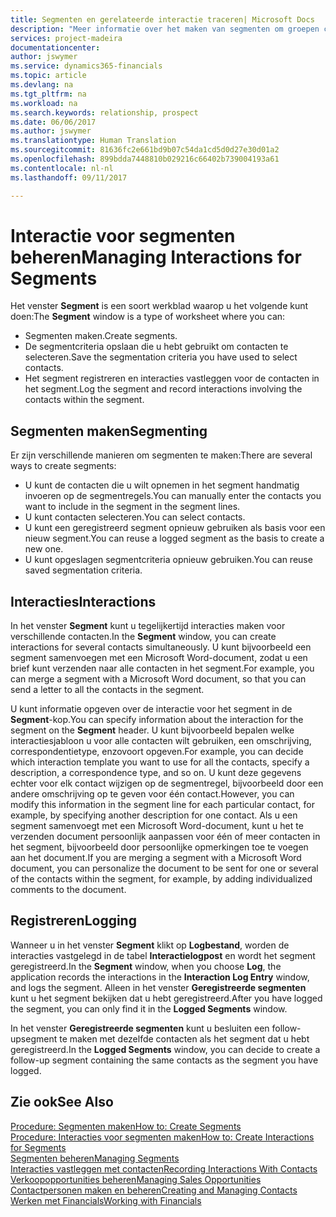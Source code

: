 ```yaml
---
title: Segmenten en gerelateerde interactie traceren| Microsoft Docs
description: "Meer informatie over het maken van segmenten om groepen contacten te definiëren en interacties op te geven voor segmenten."
services: project-madeira
documentationcenter: 
author: jswymer
ms.service: dynamics365-financials
ms.topic: article
ms.devlang: na
ms.tgt_pltfrm: na
ms.workload: na
ms.search.keywords: relationship, prospect
ms.date: 06/06/2017
ms.author: jswymer
ms.translationtype: Human Translation
ms.sourcegitcommit: 81636fc2e661bd9b07c54da1cd5d0d27e30d01a2
ms.openlocfilehash: 899bdda7448810b029216c66402b739004193a61
ms.contentlocale: nl-nl
ms.lasthandoff: 09/11/2017

---
```

# <a name="managing-interactions-for-segments"></a><span data-ttu-id="cd0a0-103">Interactie voor segmenten beheren</span><span class="sxs-lookup"><span data-stu-id="cd0a0-103">Managing Interactions for Segments</span></span>
<span data-ttu-id="cd0a0-104">Het venster **Segment** is een soort werkblad waarop u het volgende kunt doen:</span><span class="sxs-lookup"><span data-stu-id="cd0a0-104">The **Segment** window is a type of worksheet where you can:</span></span>

* <span data-ttu-id="cd0a0-105">Segmenten maken.</span><span class="sxs-lookup"><span data-stu-id="cd0a0-105">Create segments.</span></span>
* <span data-ttu-id="cd0a0-106">De segmentcriteria opslaan die u hebt gebruikt om contacten te selecteren.</span><span class="sxs-lookup"><span data-stu-id="cd0a0-106">Save the segmentation criteria you have used to select contacts.</span></span>
* <span data-ttu-id="cd0a0-107">Het segment registreren en interacties vastleggen voor de contacten in het segment.</span><span class="sxs-lookup"><span data-stu-id="cd0a0-107">Log the segment and record interactions involving the contacts within the segment.</span></span>

## <a name="segmenting"></a><span data-ttu-id="cd0a0-108">Segmenten maken</span><span class="sxs-lookup"><span data-stu-id="cd0a0-108">Segmenting</span></span>
<span data-ttu-id="cd0a0-109">Er zijn verschillende manieren om segmenten te maken:</span><span class="sxs-lookup"><span data-stu-id="cd0a0-109">There are several ways to create segments:</span></span>

* <span data-ttu-id="cd0a0-110">U kunt de contacten die u wilt opnemen in het segment handmatig invoeren op de segmentregels.</span><span class="sxs-lookup"><span data-stu-id="cd0a0-110">You can manually enter the contacts you want to include in the segment in the segment lines.</span></span>
* <span data-ttu-id="cd0a0-111">U kunt contacten selecteren.</span><span class="sxs-lookup"><span data-stu-id="cd0a0-111">You can select contacts.</span></span>
* <span data-ttu-id="cd0a0-112">U kunt een geregistreerd segment opnieuw gebruiken als basis voor een nieuw segment.</span><span class="sxs-lookup"><span data-stu-id="cd0a0-112">You can reuse a logged segment as the basis to create a new one.</span></span>
* <span data-ttu-id="cd0a0-113">U kunt opgeslagen segmentcriteria opnieuw gebruiken.</span><span class="sxs-lookup"><span data-stu-id="cd0a0-113">You can reuse saved segmentation criteria.</span></span>

## <a name="interactions"></a><span data-ttu-id="cd0a0-114">Interacties</span><span class="sxs-lookup"><span data-stu-id="cd0a0-114">Interactions</span></span>
<span data-ttu-id="cd0a0-115">In het venster **Segment** kunt u tegelijkertijd interacties maken voor verschillende contacten.</span><span class="sxs-lookup"><span data-stu-id="cd0a0-115">In the **Segment** window, you can create interactions for several contacts simultaneously.</span></span> <span data-ttu-id="cd0a0-116">U kunt bijvoorbeeld een segment samenvoegen met een Microsoft Word-document, zodat u een brief kunt verzenden naar alle contacten in het segment.</span><span class="sxs-lookup"><span data-stu-id="cd0a0-116">For example, you can merge a segment with a Microsoft Word document, so that you can send a letter to all the contacts in the segment.</span></span>

<span data-ttu-id="cd0a0-117">U kunt informatie opgeven over de interactie voor het segment in de **Segment**-kop.</span><span class="sxs-lookup"><span data-stu-id="cd0a0-117">You can specify information about the interaction for the segment on the **Segment** header.</span></span> <span data-ttu-id="cd0a0-118">U kunt bijvoorbeeld bepalen welke interactiesjabloon u voor alle contacten wilt gebruiken, een omschrijving, correspondentietype, enzovoort opgeven.</span><span class="sxs-lookup"><span data-stu-id="cd0a0-118">For example, you can decide which interaction template you want to use for all the contacts, specify a description, a correspondence type, and so on.</span></span> <span data-ttu-id="cd0a0-119">U kunt deze gegevens echter voor elk contact wijzigen op de segmentregel, bijvoorbeeld door een andere omschrijving op te geven voor één contact.</span><span class="sxs-lookup"><span data-stu-id="cd0a0-119">However, you can modify this information in the segment line for each particular contact, for example, by specifying another description for one contact.</span></span> <span data-ttu-id="cd0a0-120">Als u een segment samenvoegt met een Microsoft Word-document, kunt u het te verzenden document persoonlijk aanpassen voor één of meer contacten in het segment, bijvoorbeeld door persoonlijke opmerkingen toe te voegen aan het document.</span><span class="sxs-lookup"><span data-stu-id="cd0a0-120">If you are merging a segment with a Microsoft Word document, you can personalize the document to be sent for one or several of the contacts within the segment, for example, by adding individualized comments to the document.</span></span>

## <a name="logging"></a><span data-ttu-id="cd0a0-121">Registreren</span><span class="sxs-lookup"><span data-stu-id="cd0a0-121">Logging</span></span>
<span data-ttu-id="cd0a0-122">Wanneer u in het venster **Segment** klikt op **Logbestand**, worden de interacties vastgelegd in de tabel **Interactielogpost** en wordt het segment geregistreerd.</span><span class="sxs-lookup"><span data-stu-id="cd0a0-122">In the **Segment** window, when you choose **Log**, the application records the interactions in the **Interaction Log Entry** window, and logs the segment.</span></span> <span data-ttu-id="cd0a0-123">Alleen in het venster **Geregistreerde segmenten** kunt u het segment bekijken dat u hebt geregistreerd.</span><span class="sxs-lookup"><span data-stu-id="cd0a0-123">After you have logged the segment, you can only find it in the **Logged Segments** window.</span></span>

<span data-ttu-id="cd0a0-124">In het venster **Geregistreerde segmenten** kunt u besluiten een follow-upsegment te maken met dezelfde contacten als het segment dat u hebt geregistreerd.</span><span class="sxs-lookup"><span data-stu-id="cd0a0-124">In the **Logged Segments** window, you can decide to create a follow-up segment containing the same contacts as the segment you have logged.</span></span>

## <a name="see-also"></a><span data-ttu-id="cd0a0-125">Zie ook</span><span class="sxs-lookup"><span data-stu-id="cd0a0-125">See Also</span></span>
[<span data-ttu-id="cd0a0-126">Procedure: Segmenten maken</span><span class="sxs-lookup"><span data-stu-id="cd0a0-126">How to: Create Segments</span></span>](marketing-how-create-segment.md)  
[<span data-ttu-id="cd0a0-127">Procedure: Interacties voor segmenten maken</span><span class="sxs-lookup"><span data-stu-id="cd0a0-127">How to: Create Interactions for Segments</span></span>](marketing-how-create-interactions.md)  
[<span data-ttu-id="cd0a0-128">Segmenten beheren</span><span class="sxs-lookup"><span data-stu-id="cd0a0-128">Managing Segments</span></span>](marketing-segments.md)  
[<span data-ttu-id="cd0a0-129">Interacties vastleggen met contacten</span><span class="sxs-lookup"><span data-stu-id="cd0a0-129">Recording Interactions With Contacts</span></span>](marketing-interactions.md)  
[<span data-ttu-id="cd0a0-130">Verkoopopportunities beheren</span><span class="sxs-lookup"><span data-stu-id="cd0a0-130">Managing Sales Opportunities</span></span>](marketing-manage-sales-opportunities.md)  
[<span data-ttu-id="cd0a0-131">Contactpersonen maken en beheren</span><span class="sxs-lookup"><span data-stu-id="cd0a0-131">Creating and Managing Contacts</span></span>](marketing-contacts.md)  
[<span data-ttu-id="cd0a0-132">Werken met Financials</span><span class="sxs-lookup"><span data-stu-id="cd0a0-132">Working with Financials</span></span>](ui-work-product.md)

